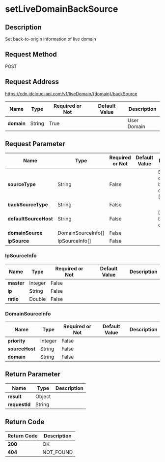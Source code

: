 # setLiveDomainBackSource


## Description
Set back-to-origin information of live domain

## Request Method
POST

## Request Address
https://cdn.jdcloud-api.com/v1/liveDomain/{domain}/backSource

|Name|Type|Required or Not|Default Value|Description|
|---|---|---|---|---|
|**domain**|String|True| |User Domain|

## Request Parameter
|Name|Type|Required or Not|Default Value|Description|
|---|---|---|---|---|
|**sourceType**|String|False| |Back-to-origin can be only one of types [ips,domain]|
|**backSourceType**|String|False| | |
|**defaultSourceHost**|String|False| |Default back-to-origin host|
|**domainSource**|DomainSourceInfo[]|False| | |
|**ipSource**|IpSourceInfo[]|False| | |

### IpSourceInfo
|Name|Type|Required or Not|Default Value|Description|
|---|---|---|---|---|
|**master**|Integer|False| | |
|**ip**|String|False| | |
|**ratio**|Double|False| | |
### DomainSourceInfo
|Name|Type|Required or Not|Default Value|Description|
|---|---|---|---|---|
|**priority**|Integer|False| | |
|**sourceHost**|String|False| | |
|**domain**|String|False| | |

## Return Parameter
|Name|Type|Description|
|---|---|---|
|**result**|Object| |
|**requestId**|String| |


## Return Code
|Return Code|Description|
|---|---|
|**200**|OK|
|**404**|NOT_FOUND|

